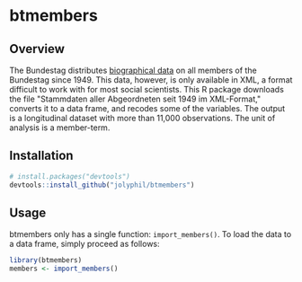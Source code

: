 # btmembers

## Overview

The Bundestag distributes [biographical data](https://www.bundestag.de/services/opendata/) on all members of the Bundestag since 1949. This data, however, is only available in XML, a format difficult to work with for most social  scientists. This R package downloads the file "Stammdaten aller Abgeordneten seit 1949 im XML-Format," converts it to a data frame, and recodes some of the variables. The output is a longitudinal dataset with more than 11,000 observations. The unit of analysis is a member-term. 

## Installation
``` r
# install.packages("devtools")
devtools::install_github("jolyphil/btmembers")
```

## Usage

btmembers only has a single function: `import_members()`. To load the data to a data frame, simply proceed as follows:

``` r
library(btmembers)
members <- import_members()
```
